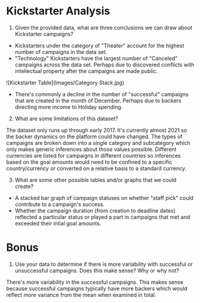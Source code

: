 # Kickstarter Analysis 

1.	Given the provided data, what are three conclusions we can draw about Kickstarter campaigns?

* Kickstarters under the category of "Theater" account for the highest number of campaigns in the data set.
* "Technology" Kickstarters have the largest number of "Canceled" campaigns across the data set.  Perhaps due to discovered conflicts with intellectual property after the campaigns are made public.

![Kickstarter Table](Images/Category Stack.jpg)

* There's commonly a decline in the number of "successful" campaigns that are created in the month of December.  Perhaps due to backers directing more income to Holiday spending.

2.	What are some limitations of this dataset?

The dataset only runs up through early 2017.  It's currently almost 2021 so the backer dynamics on the platform could have changed. The types of campaigns are broken down into a   single category and subcategory which only makes generic inferences about those values possible.  Different  currencies are listed for campaigns in different countries so      inferences based on the goal amounts would need to be confined to a specific country/currency or converted on a relative basis to a standard currency.

3.	What are some other possible tables and/or graphs that we could create?

* A stacked bar graph of campaign statuses on whether "staff pick" could contribute to a campaign's success.
* Whether the campaign duration (from creation to deadline dates) reflected a particular status or played a part in campaigns that met and exceeded their intial goal amounts. 

# Bonus

1. Use your data to determine if there is more variability with successful or unsuccessful campaigns. Does this make sense? Why or why not?

There's more variability in the successful campaigns.  This makes sense because successful campaigns typically have more backers which would reflect more variance from the mean when examined in total.
